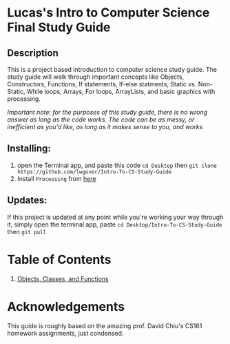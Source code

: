 # __Lucas's Intro to Computer Science Final Study Guide__

## Description
This is a project based introduction to computer science study guide. The study guide will walk through important concepts like Objects, Constructors, Functions, If statements, If-else statments, Static vs. Non-Static, While loops, Arrays, For loops, ArrayLists, and basic graphics with processing.

*Important note: for the purposes of this study guide, there is no wrong answer as long as the code works. The code can be as messy, or inefficient as you'd like, as long as it makes sense to you, and works* 


## Installing:
1. open the Terminal app, and paste this code `cd Desktop` then `git clone https://github.com/lwgover/Intro-To-CS-Study-Guide`
2. Install `Processing` from [here](https://processing.org/download)

## Updates:

If this project is updated at any point while you're working your way through it, simply open the terminal app, paste `cd Desktop/Intro-To-CS-Study-Guide` then `git pull`

# Table of Contents

1. [Objects, Classes, and Functions](./1/)

# Acknowledgements

This guide is roughly based on the amazing prof. David Chiu's CS161 homework assignments, just condensed.
